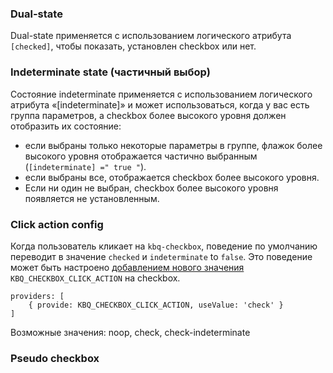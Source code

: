 ### Dual-state

Dual-state применяется с использованием логического атрибута `[checked]`, чтобы показать,
установлен checkbox или нет.

<!-- example(checkbox-overview) -->

### Indeterminate state (частичный выбор)

Состояние indeterminate применяется с использованием логического атрибута «[indeterminate]» и может использоваться,
когда у вас есть группа параметров, а checkbox более высокого уровня должен отобразить их состояние:
+ если выбраны только некоторые параметры в группе, флажок более высокого уровня отображается частично выбранным (`[indeterminate] =" true "`).
+ если выбраны все, отображается checkbox более высокого уровня.
+ Если ни один не выбран, checkbox более высокого уровня появляется не установленным.

<!-- example(checkbox-indeterminate) -->

### Click action config

Когда пользователь кликает на `kbq-checkbox`, поведение по умолчанию переводит в значение `checked` и `indeterminate` to `false`.
Это поведение может быть настроено <a href="https://angular.io/guide/dependency-injection" target="_blank">добавлением нового значения</a>
`KBQ_CHECKBOX_CLICK_ACTION` на checkbox.

```
providers: [
    { provide: KBQ_CHECKBOX_CLICK_ACTION, useValue: 'check' }
]
```

Возможные значения: noop, check, check-indeterminate

### Pseudo checkbox

<!-- example(pseudo-checkbox) -->
